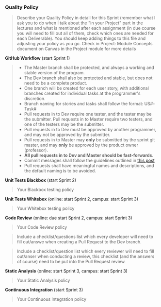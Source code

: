 ### Quality Policy
> Describe your Quality Policy in detail for this Sprint (remember what I ask you to do when I talk about the "In your Project" part in the lectures and what is mentioned after each assignment (in due course you will need to fill out all of them, check which ones are needed for each Deliverable). You should keep adding things to this file and adjusting your policy as you go.
> Check in Project: Module Concepts document on Canvas in the Project module for more details 

**GitHub Workflow** (start Sprint 1)
  > - The Master branch shall be protected, and always a working and stable version of the program.
  > - The Dev branch shall also be protected and stable, but does not need to be a complete product.
  > - One branch will be created for each user story, with additional branches created for individual tasks at the programmer's discretion.
  > - Branch naming for stories and tasks shall follow the format: US#-Task#
  > - Pull requests in to Dev require one tester, and the tester may be the submitter. Pull requests in to Master require two testers, and one of the testers may be the submitter.
  > - Pull requests in to Dev must be approved by another programmer, and may not be approved by the submitter.
  > - Pull requests in to Master may **only** be submitted by the sprint git master, and may **only** be approved by the product owner (professor). 
  > - **All pull requests in to Dev and Master should be fast-forwards**.
  > - Commit messages shall follow the guidelines outlined in [this post](https://chris.beams.io/posts/git-commit/)
  > - Pull requests shall have meaningful names and descriptions, and the default naming is to be avoided.

**Unit Tests Blackbox** (start Sprint 2)
  > Your Blackbox testing policy 

 **Unit Tests Whitebox** (online: start Sprint 2, campus: start Sprint 3)
  > Your Whitebox testing policy 

**Code Review** (online: due start Sprint 2, campus: start Sprint 3)
  > Your Code Review policy   

  > Include a checklist/questions list which every developer will need to fill out/answe when creating a Pull Request to the Dev branch. 

  > Include a checklist/question list which every reviewer will need to fill out/anser when conducting a review, this checklist (and the answers of course) need to be put into the Pull Request review.

**Static Analysis**  (online: start Sprint 3, campus: start Sprint 3)
  > Your Static Analysis policy   

**Continuous Integration**  (start Sprint 3)
  > Your Continuous Integration policy
